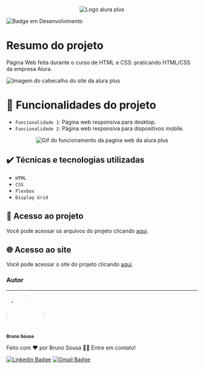 <div align="center"> 
  
  ![Logo alura plus](https://github.com/brunornsousa92/alura-plus/assets/17336588/aab43d24-9b1c-4253-ad6f-5b256e6abcf5) 
  
</div>

![Badge em Desenvolvimento](https://img.shields.io/badge/STATUS-FINALIZADO-blue)

# Resumo do projeto
Página Web feita durante o curso de HTML e CSS: praticando HTML/CSS da empresa Alura.

![Imagem do cabecalho do site da alura plus](https://github.com/brunornsousa92/alura-plus/assets/17336588/efa4d3a6-1566-4dea-aa35-f049681ff994)

# :hammer: Funcionalidades do projeto

- `Funcionalidade 1`: Página web responsiva para desktop.
- `Funcionalidade 2`: Página web responsiva para dispositivos mobile.

<div align="center">

![Gif do funcionamento da pagina web da alura plus](https://github.com/brunornsousa92/alura-plus/assets/17336588/6b763517-0ccf-4c98-b4dd-56fa41ec44fe)

</div>

## ✔️ Técnicas e tecnologias utilizadas

- ``HTML``
- ``CSS``
- ``Flexbox``
- ``Display Grid``

## 📁 Acesso ao projeto
Você pode acessar os arquivos do projeto clicando [aqui](https://github.com/brunornsousa92/alura-plus).

## :globe_with_meridians: Acesso ao site
Você pode acessar o site do projeto clicando [aqui](https://alura-plus-theta-mauve.vercel.app).

### Autor
---

<a href="https://github.com/brunornsousa92">
 <img style="border-radius: 50%;" src="https://avatars.githubusercontent.com/u/17336588?v=4" width="100px;" alt=""/>
 <br />
 <sub><b>Bruno Sousa</b></sub></a>


Feito com ❤️ por Bruno Sousa 👋🏽 Entre em contato!

[![Linkedin Badge](https://img.shields.io/badge/-Bruno-blue?style=flat-square&logo=Linkedin&logoColor=white&link=https://www.linkedin.com/in/brunornsousa/)](https://www.linkedin.com/in/brunornsousa/) 
[![Gmail Badge](https://img.shields.io/badge/-brunornsousa@gmail.com-c14438?style=flat-square&logo=Gmail&logoColor=white&link=mailto:brunornsousa@gmail.com)](mailto:brunornsousa@gmail.com)



